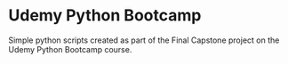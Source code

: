 # Udemy Python Bootcamp

Simple python scripts created as part of the Final Capstone project on the Udemy Python Bootcamp course.
